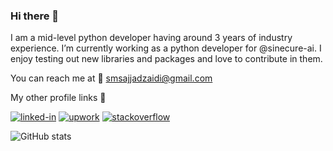 ### Hi there 👋

I am a mid-level python developer having around 3 years of industry experience. I’m currently working as a python developer for @sinecure-ai. I enjoy testing out new libraries and packages and love to contribute in them.

You can reach me at :email: smsajjadzaidi@gmail.com

My other profile links :link:

[![linked-in](https://img.shields.io/badge/Linked_In-0077B5?style=for-the-badge&logo=LinkedIn&logoColor=white)](https://www.linkedin.com/in/smsajjad-zaidi/)
[![upwork](https://img.shields.io/badge/Upwork-6FDA44?style=for-the-badge&logo=Upwork&logoColor=white)](https://www.upwork.com/freelancers/~019bfa312e5b78262a)
[![stackoverflow](https://img.shields.io/badge/stack%20overflow-FE7A16?logo=stack-overflow&logoColor=white&style=for-the-badge)](https://stackoverflow.com/users/11483296/sajjad-zaidi)

![GitHub stats](https://github-readme-stats.vercel.app/api?username=smsajjadzaidi&count_private=true&show_icons=True)



<!--
**smsajjadzaidi/smsajjadzaidi** is a ✨ _special_ ✨ repository because its `README.md` (this file) appears on your GitHub profile.

Here are some ideas to get you started:

- 🔭 I’m currently working on ...
- 🌱 I’m currently learning ...
- 👯 I’m looking to collaborate on ...
- 🤔 I’m looking for help with ...
- 💬 Ask me about ...
- 📫 How to reach me: ...
- 😄 Pronouns: ...
- ⚡ Fun fact: ...
-->
